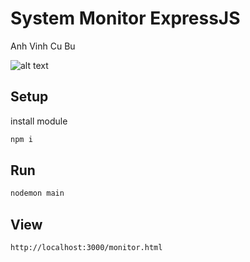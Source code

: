 # System Monitor ExpressJS
Anh Vinh Cu Bu

![alt text](https://upanh.vn/images/2020/04/13/93353878_510657319631076_7767762321220304896_n624ff35440432d46.png)

## Setup

install module

```bash
npm i
```

## Run
```bash
nodemon main
```

## View

```url
http://localhost:3000/monitor.html
```
